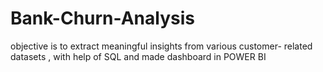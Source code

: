# Bank-Churn-Analysis
objective is to extract meaningful insights from various customer- related datasets , with help of SQL and made dashboard in POWER BI
